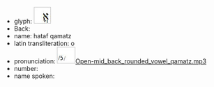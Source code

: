 - glyph: ![paste-29180007809025.jpg](36.jpg)
- Back: 
- name: hataf qamatz
- latin transliteration: o
- pronunciation: ![paste-29287381991425.jpg](61.jpg)[Open-mid_back_rounded_vowel_qamatz.mp3](43.mp3)
- number: 
- name spoken: 